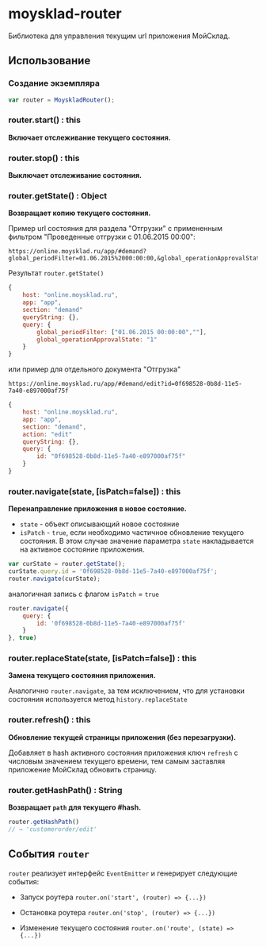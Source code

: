 moysklad-router
===============

Библиотека для управления текущим url приложения МойСклад.

## Использование

### Создание экземпляра

```js
var router = MoyskladRouter();
```

### router.start() : this
**Включает отслеживание текущего состояния.**


### router.stop() : this
**Выключает отслеживание состояния.**


### router.getState() : Object
**Возвращает копию текущего состояния.**

Пример url состояния для раздела "Отгрузки" с примененным фильтром "Проведенные отгрузки с 01.06.2015 00:00":

```
https://online.moysklad.ru/app/#demand?global_periodFilter=01.06.2015%2000:00:00,&global_operationApprovalState=1
```

Результат `router.getState()`

```js
{
	host: "online.moysklad.ru",
	app: "app",
	section: "demand"
	queryString: {},
	query: {
		global_periodFilter: ["01.06.2015 00:00:00",""],
		global_operationApprovalState: "1"
	}
}
```

или пример для отдельного документа "Отгрузка"

```
https://online.moysklad.ru/app/#demand/edit?id=0f698528-0b8d-11e5-7a40-e897000af75f
```

```js
{
	host: "online.moysklad.ru",
	app: "app",
	section: "demand",
	action: "edit"
	queryString: {},
	query: {
		id: "0f698528-0b8d-11e5-7a40-e897000af75f"
	}		
}
```


### router.navigate(state, [isPatch=false]) : this
**Перенаправление приложения в новое состояние.**

- `state` - объект описывающий новое состояние
- `isPatch` - `true`, если необходимо частичное обновление текущего состояния. В этом случае значение параметра `state` накладывается на активное состояние приложения.

```js
var curState = router.getState();
curState.query.id = '0f698528-0b8d-11e5-7a40-e897000af75f';
router.navigate(curState);
```

аналогичная запись с флагом `isPatch` = `true` 

```js
router.navigate({
	query: {
		id: '0f698528-0b8d-11e5-7a40-e897000af75f'
	}
}, true)
```


### router.replaceState(state, [isPatch=false]) : this
**Замена текущего состояния приложения.**

Аналогично `router.navigate`, за тем исключением, что для установки состояния используется метод `history.replaceState`


### router.refresh() : this
**Обновление текущей страницы приложения (без перезагрузки).**

Добавляет в hash активного состояния приложения	ключ `refresh` с числовым значением текущего времени, тем самым заставляя приложение МойСклад обновить страницу. 


### router.getHashPath() : String
**Возвращает `path` для текущего #hash.**

```js
router.getHashPath() 
// → 'customerorder/edit'
```


## События `router`

`router` реализует интерфейс `EventEmitter` и генерирует следующие события:

- Запуск роутера
  `router.on('start', (router) => {...})` 

- Остановка роутера
  `router.on('stop', (router) => {...})` 
  
- Изменение текущего состояния
  `router.on('route', (state) => {...})` 






